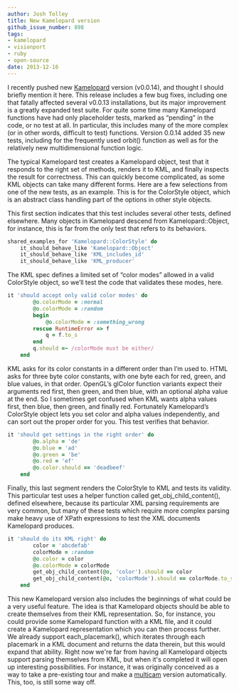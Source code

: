 ```yaml
---
author: Josh Tolley
title: New Kamelopard version
github_issue_number: 898
tags:
- kamelopard
- visionport
- ruby
- open-source
date: 2013-12-16
---
```


I recently pushed new [Kamelopard](https://github.com/LiquidGalaxy/kamelopard) version (v0.0.14), and thought I should briefly mention it here. This release includes a few bug fixes, including one that fatally affected several v0.0.13 installations, but its major improvement is a greatly expanded test suite. For quite some time many Kamelopard functions have had only placeholder tests, marked as “pending" in the code, or no test at all. In particular, this includes many of the more complex (or in other words, difficult to test) functions. Version 0.0.14 added 35 new tests, including for the frequently used orbit() function as well as for the relatively new multidimensional function logic.

The typical Kamelopard test creates a Kamelopard object, test that it responds to the right set of methods, renders it to KML, and finally inspects the result for correctness. This can quickly become complicated, as some KML objects can take many different forms. Here are a few selections from one of the new tests, as an example. This is for the ColorStyle object, which is an abstract class handling part of the options in other style objects.

This first section indicates that this test includes several other tests, defined elsewhere. Many objects in Kamelopard descend from Kamelopard::Object, for instance, this is far from the only test that refers to its behaviors.

```ruby
shared_examples_for 'Kamelopard::ColorStyle' do
    it_should_behave_like 'Kamelopard::Object'
    it_should_behave_like 'KML_includes_id'
    it_should_behave_like 'KML_producer'
```

The KML spec defines a limited set of “color modes” allowed in a valid ColorStyle object, so we’ll test the code that validates these modes, here.

```ruby
it 'should accept only valid color modes' do
        @o.colorMode = :normal
        @o.colorMode = :random
        begin
            @o.colorMode = :something_wrong
        rescue RuntimeError => f
            q = f.to_s
        end
        q.should =~ /colorMode must be either/
    end
```

KML asks for its color constants in a different order than I’m used to. HTML asks for three byte color constants, with one byte each for red, green, and blue values, in that order. OpenGL’s glColor function variants expect their arguments red first, then green, and then blue, with an optional alpha value at the end. So I sometimes get confused when KML wants alpha values first, then blue, then green, and finally red. Fortunately Kamelopard’s ColorStyle object lets you set color and alpha values independently, and can sort out the proper order for you. This test verifies that behavior.

```ruby
it 'should get settings in the right order' do
        @o.alpha = 'de'
        @o.blue = 'ad'
        @o.green = 'be'
        @o.red = 'ef'
        @o.color.should == 'deadbeef'
    end
```

Finally, this last segment renders the ColorStyle to KML and tests its validity. This particular test uses a helper function called get_obj_child_content(), defined elsewhere, because its particular XML parsing requirements are very common, but many of these tests which require more complex parsing make heavy use of XPath expressions to test the XML documents Kamelopard produces.

```ruby
it 'should do its KML right' do
        color = 'abcdefab'
        colorMode = :random
        @o.color = color
        @o.colorMode = colorMode
        get_obj_child_content(@o, 'color').should == color
        get_obj_child_content(@o, 'colorMode').should == colorMode.to_s
    end
```

This new Kamelopard version also includes the beginnings of what could be a very useful feature. The idea is that Kamelopard objects should be able to create themselves from their KML representation. So, for instance, you could provide some Kamelopard function with a KML file, and it could create a Kamelopard representation which you can then process further. We already support each_placemark(), which iterates through each placemark in a KML document and returns the data therein, but this would expand that ability. Right now we're far from having all Kamelopard objects support parsing themselves from KML, but when it's completed it will open up interesting possibilities. For instance, it was originally conceived as a way to take a pre-existing tour and make a [multicam](/blog/2013/07/kamelopard-update-panoramic-camera) version automatically. This, too, is still some way off.
